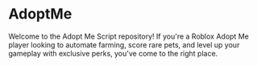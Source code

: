 # AdoptMe
Welcome to the Adopt Me Script repository! If you're a Roblox Adopt Me player looking to automate farming, score rare pets, and level up your gameplay with exclusive perks, you've come to the right place.
